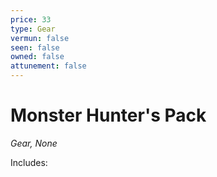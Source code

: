```yaml
---
price: 33
type: Gear
vermun: false
seen: false
owned: false
attunement: false
---
```

# Monster Hunter's Pack

*Gear, None*

Includes: